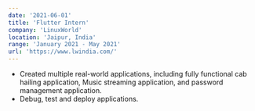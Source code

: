 ```yaml
---
date: '2021-06-01'
title: 'Flutter Intern'
company: 'LinuxWorld'
location: 'Jaipur, India'
range: 'January 2021 - May 2021'
url: 'https://www.lwindia.com/'
---
```


- Created multiple real-world applications, including fully functional cab hailing application, Music streaming application, and password management application.
- Debug, test and deploy applications.
